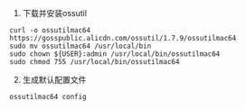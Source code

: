 1. 下载并安装ossutil

```shell
curl -o ossutilmac64 https://gosspublic.alicdn.com/ossutil/1.7.9/ossutilmac64
sudo mv ossutilmac64 /usr/local/bin
sudo chown ${USER}:admin /usr/local/bin/ossutilmac64
sudo chmod 755 /usr/local/bin/ossutilmac64
```

2. 生成默认配置文件

```shell
ossutilmac64 config
```
